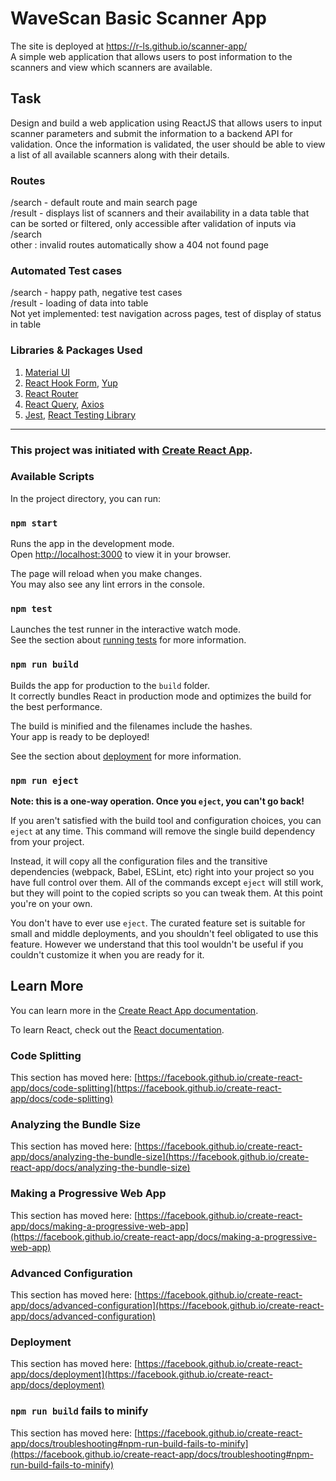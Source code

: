 # WaveScan Basic Scanner App

The site is deployed at https://r-ls.github.io/scanner-app/  
A simple web application that allows
users to post information to the scanners and view which scanners are available.

## Task
Design and build a web application using ReactJS that allows users to input scanner
parameters and submit the information to a backend API for validation. Once the information is
validated, the user should be able to view a list of all available scanners along with their details. 


### Routes

/search - default route and main search page  
/result - displays list of scanners and their availability in a data table that can be sorted or filtered, only accessible after validation of inputs via /search  
other : invalid routes automatically show a 404 not found page

### Automated Test cases

/search - happy path, negative test cases  
/result - loading of data into table  
Not yet implemented: test navigation across pages, test of display of status in table

### Libraries & Packages Used
1. [Material UI](https://mui.com/)
2. [React Hook Form](https://react-hook-form.com/), [Yup](https://www.npmjs.com/package/yup)
3. [React Router](https://reactrouter.com/en/main)
4. [React Query](https://react-query-v3.tanstack.com/), [Axios](https://axios-http.com/docs/intro)
5. [Jest](https://jestjs.io/), [React Testing Library](https://testing-library.com/docs/react-testing-library/intro/)

---
### This project was initiated with [Create React App](https://github.com/facebook/create-react-app).

### Available Scripts

In the project directory, you can run:

### `npm start`

Runs the app in the development mode.\
Open [http://localhost:3000](http://localhost:3000) to view it in your browser.

The page will reload when you make changes.\
You may also see any lint errors in the console.

### `npm test`

Launches the test runner in the interactive watch mode.\
See the section about [running tests](https://facebook.github.io/create-react-app/docs/running-tests) for more information.

### `npm run build`

Builds the app for production to the `build` folder.\
It correctly bundles React in production mode and optimizes the build for the best performance.

The build is minified and the filenames include the hashes.\
Your app is ready to be deployed!

See the section about [deployment](https://facebook.github.io/create-react-app/docs/deployment) for more information.

### `npm run eject`

**Note: this is a one-way operation. Once you `eject`, you can't go back!**

If you aren't satisfied with the build tool and configuration choices, you can `eject` at any time. This command will remove the single build dependency from your project.

Instead, it will copy all the configuration files and the transitive dependencies (webpack, Babel, ESLint, etc) right into your project so you have full control over them. All of the commands except `eject` will still work, but they will point to the copied scripts so you can tweak them. At this point you're on your own.

You don't have to ever use `eject`. The curated feature set is suitable for small and middle deployments, and you shouldn't feel obligated to use this feature. However we understand that this tool wouldn't be useful if you couldn't customize it when you are ready for it.

## Learn More

You can learn more in the [Create React App documentation](https://facebook.github.io/create-react-app/docs/getting-started).

To learn React, check out the [React documentation](https://reactjs.org/).

### Code Splitting

This section has moved here: [https://facebook.github.io/create-react-app/docs/code-splitting](https://facebook.github.io/create-react-app/docs/code-splitting)

### Analyzing the Bundle Size

This section has moved here: [https://facebook.github.io/create-react-app/docs/analyzing-the-bundle-size](https://facebook.github.io/create-react-app/docs/analyzing-the-bundle-size)

### Making a Progressive Web App

This section has moved here: [https://facebook.github.io/create-react-app/docs/making-a-progressive-web-app](https://facebook.github.io/create-react-app/docs/making-a-progressive-web-app)

### Advanced Configuration

This section has moved here: [https://facebook.github.io/create-react-app/docs/advanced-configuration](https://facebook.github.io/create-react-app/docs/advanced-configuration)

### Deployment

This section has moved here: [https://facebook.github.io/create-react-app/docs/deployment](https://facebook.github.io/create-react-app/docs/deployment)

### `npm run build` fails to minify

This section has moved here: [https://facebook.github.io/create-react-app/docs/troubleshooting#npm-run-build-fails-to-minify](https://facebook.github.io/create-react-app/docs/troubleshooting#npm-run-build-fails-to-minify)
